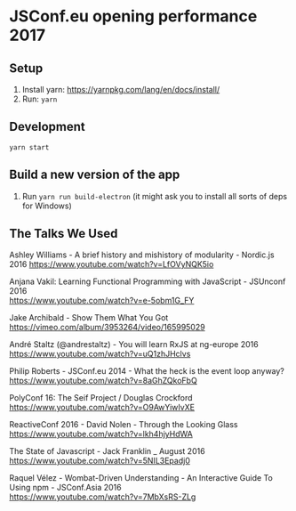 # JSConf.eu opening performance 2017

## Setup

1. Install yarn: <https://yarnpkg.com/lang/en/docs/install/>
1. Run: `yarn`

## Development

`yarn start`

## Build a new version of the app

1. Run `yarn run build-electron` (it might ask you to install all sorts of deps for Windows)

## The Talks We Used

Ashley Williams - A brief history and mishistory of modularity - Nordic.js 2016
https://www.youtube.com/watch?v=LfOVyNQK5io

Anjana Vakil: Learning Functional Programming with JavaScript - JSUnconf 2016  
https://www.youtube.com/watch?v=e-5obm1G_FY

Jake Archibald - Show Them What You Got  
https://vimeo.com/album/3953264/video/165995029

André Staltz (@andrestaltz) - You will learn RxJS at ng-europe 2016  
https://www.youtube.com/watch?v=uQ1zhJHclvs

Philip Roberts - JSConf.eu 2014 - What the heck is the event loop anyway?  
https://www.youtube.com/watch?v=8aGhZQkoFbQ

PolyConf 16: The Seif Project / Douglas Crockford  
https://www.youtube.com/watch?v=O9AwYiwIvXE

ReactiveConf 2016 - David Nolen - Through the Looking Glass  
https://www.youtube.com/watch?v=lkh4hjyHdWA

The State of Javascript - Jack Franklin _ August 2016  
https://www.youtube.com/watch?v=5NIL3Epadj0

Raquel Vélez - Wombat-Driven Understanding - An Interactive Guide To Using npm - JSConf.Asia 2016  
https://www.youtube.com/watch?v=7MbXsRS-ZLg
